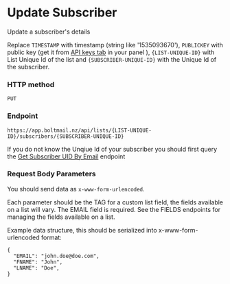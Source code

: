 # Update Subscriber

Update a subscriber's details

Replace `TIMESTAMP` with timestamp (string  like '1535093670'), `PUBLICKEY` with public key (get it from [API keys tab](https://app.boltmail.nz/customer/api-keys/index) in your panel ), `{LIST-UNIQUE-ID}` with List Unique Id of the list and `{SUBSCRIBER-UNIQUE-ID}` with the Unique Id of the subscriber.

### HTTP method
```
PUT
```
### Endpoint
```
https://app.boltmail.nz/api/lists/{LIST-UNIQUE-ID}/subscribers/{SUBSCRIBER-UNIQUE-ID}
```
If you do not know the Unqiue Id of your subscriber you should first query the [Get Subscriber UID By Email](API/SUBSCRIBERS/SingleSubscriberByEmail.md) endpoint

### Request Body Parameters

You should send data as ``x-www-form-urlencoded``. 

Each parameter should be the TAG for a custom list field, the fields available on a list will vary. The EMAIL field is required. See the FIELDS endpoints for managing the fields available on a list.

Example data structure, this should be serialized into x-www-form-urlencoded format: 

```
{
  "EMAIL": "john.doe@doe.com",
  "FNAME": "John",
  "LNAME": "Doe",
}
```


